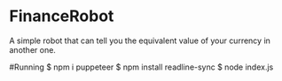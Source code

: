 # FinanceRobot
 A simple robot that can tell you the equivalent value of your currency in another one. 
 
 
#Running
$ npm i puppeteer
$ npm install readline-sync
$ node index.js
